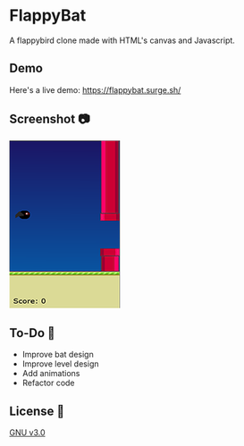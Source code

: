 # FlappyBat
A flappybird clone made with HTML's canvas and Javascript.  

## Demo  
Here's a live demo: https://flappybat.surge.sh/  

## Screenshot :camera:  
![Flappy](https://github.com/Hichem-Chabou/FlappyBat/blob/master/img/flappybat.PNG)  

## To-Do :memo:  
* Improve bat design  
* Improve level design  
* Add animations  
* Refactor code  

## License :scroll:  
[GNU v3.0](https://github.com/Hichem-Chabou/FlappyBat/blob/master/LICENSE)

